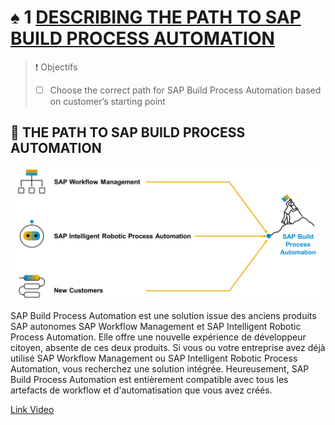 # ♠ 1 [DESCRIBING THE PATH TO SAP BUILD PROCESS AUTOMATION](https://learning.sap.com/learning-journeys/create-processes-and-automations-with-sap-build-process-automation/describing-the-path-to-sap-build-process-automation_b937f72a-1d68-4203-8c88-e5e03c210aa7)

> :exclamation: Objectifs
>
> - [ ] Choose the correct path for SAP Build Process Automation based on customer’s starting point

## :closed_book: THE PATH TO SAP BUILD PROCESS AUTOMATION

![](./RESSOURCES/01_Path_to_SPA_001.png)

SAP Build Process Automation est une solution issue des anciens produits SAP autonomes SAP Workflow Management et SAP Intelligent Robotic Process Automation. Elle offre une nouvelle expérience de développeur citoyen, absente de ces deux produits. Si vous ou votre entreprise avez déjà utilisé SAP Workflow Management ou SAP Intelligent Robotic Process Automation, vous recherchez une solution intégrée. Heureusement, SAP Build Process Automation est entièrement compatible avec tous les artefacts de workflow et d'automatisation que vous avez créés.

[Link Video](https://learning.sap.com/learning-journeys/create-processes-and-automations-with-sap-build-process-automation/describing-the-path-to-sap-build-process-automation_b937f72a-1d68-4203-8c88-e5e03c210aa7)
